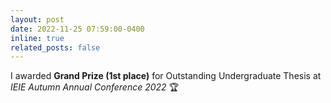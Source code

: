 ```yaml
---
layout: post
date: 2022-11-25 07:59:00-0400
inline: true
related_posts: false
---
```


I awarded **Grand Prize (1st place)** for Outstanding Undergraduate Thesis at _IEIE Autumn Annual Conference 2022_ 🏆
